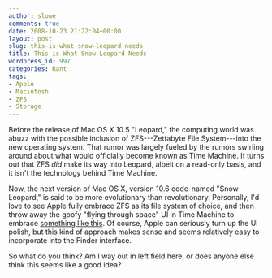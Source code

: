 ```yaml
---
author: slowe
comments: true
date: 2008-10-23 21:22:04+00:00
layout: post
slug: this-is-what-snow-leopard-needs
title: This is What Snow Leopard Needs
wordpress_id: 997
categories: Rant
tags:
- Apple
- Macintosh
- ZFS
- Storage
---
```


Before the release of Mac OS X 10.5 "Leopard," the computing world was abuzz with the possible inclusion of ZFS---Zettabyte File System---into the new operating system. That rumor was largely fueled by the rumors swirling around about what would officially become known as Time Machine. It turns out that ZFS _did_ make its way into Leopard, albeit on a read-only basis, and it isn't the technology behind Time Machine.

Now, the next version of Mac OS X, version 10.6 code-named "Snow Leopard," is said to be more evolutionary than revolutionary. Personally, I'd love to see Apple fully embrace ZFS as its file system of choice, and then throw away the goofy "flying through space" UI in Time Machine to embrace [something like this](http://blogs.sun.com/erwann/entry/zfs_on_the_desktop_zfs). Of course, Apple can seriously turn up the UI polish, but this kind of approach makes sense and seems relatively easy to incorporate into the Finder interface.

So what do you think? Am I way out in left field here, or does anyone else think this seems like a good idea?
